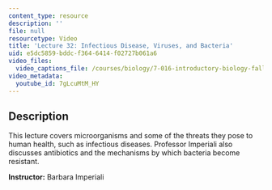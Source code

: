```yaml
---
content_type: resource
description: ''
file: null
resourcetype: Video
title: 'Lecture 32: Infectious Disease, Viruses, and Bacteria'
uid: e5dc5859-bddc-f364-6414-f02727b061a6
video_files:
  video_captions_file: /courses/biology/7-016-introductory-biology-fall-2018/lecture-videos/lecture-32-infectious-disease-viruses/7gLcuMtM_HY.vtt
video_metadata:
  youtube_id: 7gLcuMtM_HY
---
```


Description
-----------

This lecture covers microorganisms and some of the threats they pose to human health, such as infectious diseases. Professor Imperiali also discusses antibiotics and the mechanisms by which bacteria become resistant.

**Instructor:** Barbara Imperiali